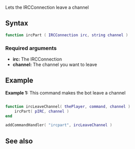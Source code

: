 Lets the IRCConnection leave a channel

Syntax
------

``` lua
function ircPart ( IRCConnection irc, string channel )
```

### Required arguments

-   **irc:** The IRCConnection
-   **channel:** The channel you want to leave

Example
-------

**Example 1:** This command makes the bot leave a channel

``` lua

function ircLeaveChannel( thePlayer, command, channel )
    ircPart( pIRC, channel )
end

addCommandHandler( "ircpart", ircLeaveChannel )
```

See also
--------
